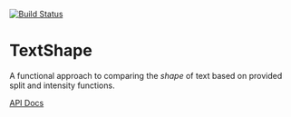 [![Build Status](https://travis-ci.org/andrewresearch/TextShape.svg?branch=master)](https://travis-ci.org/andrewresearch/TextShape)

# TextShape

A functional approach to comparing the *shape* of text based on provided split and intensity functions.

[API Docs](https://andrewresearch.github.io/TextShape/latest/api/au/edu/utscic/textshape/index.html)
